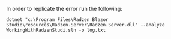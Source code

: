 In order to replicate the error run the following:
```shell
dotnet "c:\Program Files\Radzen Blazor Studio\resources\Radzen.Server\Radzen.Server.dll" --analyze WorkingWithRadzenStudi.sln -o log.txt
```
